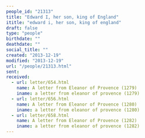 ```yaml
---
people_id: "21313"
title: "Edward I, her son, king of England"
ititle: "edward i, her son, king of england"
draft: false
type: "people"
birthdate: ""
deathdate: ""
social_title: ""
created: "2013-12-19"
modified: "2013-12-19"
url: "/people/21313.html"
sent:
received:
  - url: letter/654.html
    name: A letter from Eleanor of Provence (1279)
    iname: a letter from eleanor of provence (1279)
  - url: letter/656.html
    name: A letter from Eleanor of Provence (1280)
    iname: a letter from eleanor of provence (1280)
  - url: letter/658.html
    name: A letter from Eleanor of Provence (1282)
    iname: a letter from eleanor of provence (1282)
---
```

